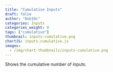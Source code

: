 ```yaml
---
title: "Cumulative Inputs"
draft: false
author: "0xb10c"
categories: Inputs
categories_weight: 0
tags: ["cumulative"]
thumbnail: inputs-cumulative.png
chartJS: inputs-cumulative.js
images:
  - /img/chart-thumbnails/inputs-cumulative.png
---
```


Shows the cumulative number of inputs.

<!--more-->
